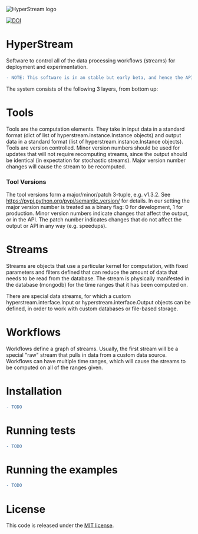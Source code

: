 ![HyperStream logo](https://cdn.rawgit.com/IRC-SPHERE/HyperStream/dfbac332/hyperstream.svg)

[![DOI](https://zenodo.org/badge/DOI/10.5281/zenodo.242227.svg)](https://doi.org/10.5281/zenodo.242227)

# HyperStream #

Software to control all of the data processing workflows (streams) for deployment and experimentation.

```diff
- NOTE: This software is in an stable but early beta, and hence the API may change significantly.
```

The system consists of the following 3 layers, from bottom up:

# Tools #
Tools are the computation elements. They take in input data in a standard format (dict of list of 
hyperstream.instance.Instance objects) and output data in a standard format (list of 
hyperstream.instance.Instance objects). Tools are version controlled. Minor version numbers should be used for updates
 that will not require recomputing streams, since the output should be identical (in expectation for stochastic 
 streams). Major version number changes will cause the stream to be recomputed.

### Tool Versions ###
The tool versions form a major/minor/patch 3-tuple, e.g. v1.3.2. See https://pypi.python.org/pypi/semantic_version/ for details.
In our setting the major version number is treated as a binary flag: 0 for development, 1 for production. Minor version 
numbers indicate changes that affect the output, or in the API. The patch number indicates changes that do not affect the 
output or API in any way (e.g. speedups).

# Streams #
Streams are objects that use a particular kernel for computation, with fixed parameters and filters defined that can 
reduce the amount of data that needs to be read from the database. The stream is physically manifested in the database 
(mongodb) for the time ranges that it has been computed on. 

There are special data streams, for which a custom hyperstream.interface.Input or hyperstream.interface.Output objects 
can be defined, in order to work with custom databases or file-based storage.

# Workflows #
Workflows define a graph of streams. Usually, the first stream will be a special "raw" stream that pulls in data from a 
custom data source. Workflows can have multiple time ranges, which will cause the streams to be computed on all of the 
ranges given.

# Installation #

```diff
- TODO
```

# Running tests #

```diff
- TODO
```

# Running the examples #

```diff
- TODO
```

# License #

This code is released under the [MIT license](https://github.com/IRC-SPHERE/Infer.NET-helpers/blob/master/LICENSE).
